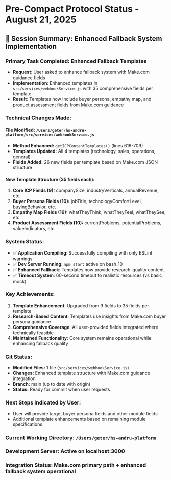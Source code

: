 # Pre-Compact Protocol Status - August 21, 2025

## 🎯 Session Summary: Enhanced Fallback System Implementation

### **Primary Task Completed: Enhanced Fallback Templates**
- **Request**: User asked to enhance fallback system with Make.com guidance fields
- **Implementation**: Enhanced templates in `src/services/webhookService.js` with 35 comprehensive fields per template
- **Result**: Templates now include buyer persona, empathy map, and product assessment fields from Make.com guidance

### **Technical Changes Made:**

#### **File Modified:** `/Users/geter/hs-andru-platform/src/services/webhookService.js`
- **Method Enhanced:** `getICPContentTemplates()` (lines 616-709)
- **Templates Updated:** All 4 templates (technology, sales, operations, general)
- **Fields Added:** 26 new fields per template based on Make.com JSON structure

#### **New Template Structure (35 fields each):**
1. **Core ICP Fields (9):** companySize, industryVerticals, annualRevenue, etc.
2. **Buyer Persona Fields (10):** jobTitle, technologyComfortLevel, buyingBehavior, etc.
3. **Empathy Map Fields (16):** whatTheyThink, whatTheyFeel, whatTheySee, etc.
4. **Product Assessment Fields (10):** currentProblems, potentialProblems, valueIndicators, etc.

### **System Status:**
- ✅ **Application Compiling**: Successfully compiling with only ESLint warnings
- ✅ **Dev Server Running**: `npm start` active on bash_10
- ✅ **Enhanced Fallback**: Templates now provide research-quality content
- ✅ **Timeout System**: 60-second timeout to realistic resources (vs basic mock)

### **Key Achievements:**
1. **Template Enhancement**: Upgraded from 9 fields to 35 fields per template
2. **Research-Based Content**: Templates use insights from Make.com buyer persona guidance
3. **Comprehensive Coverage**: All user-provided fields integrated where technically feasible
4. **Maintained Functionality**: Core system remains operational while enhancing fallback quality

### **Git Status:**
- **Modified Files:** 1 file (`src/services/webhookService.js`)
- **Changes:** Enhanced template structure with Make.com guidance integration
- **Branch:** main (up to date with origin)
- **Status:** Ready for commit when user requests

### **Next Steps Indicated by User:**
- User will provide target buyer persona fields and other module fields
- Additional template enhancements based on remaining module specifications

### **Current Working Directory:** `/Users/geter/hs-andru-platform`
### **Development Server:** Active on localhost:3000
### **Integration Status:** Make.com primary path + enhanced fallback system operational